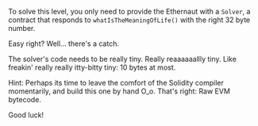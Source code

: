 To solve this level, you only need to provide the Ethernaut with a `Solver`, a contract that responds to `whatIsTheMeaningOfLife()` with the right 32 byte number.

Easy right?
Well... there's a catch.

The solver's code needs to be really tiny. Really reaaaaaallly tiny. Like freakin' really really itty-bitty tiny: 10 bytes at most.

Hint: Perhaps its time to leave the comfort of the Solidity compiler momentarily, and build this one by hand O_o.
That's right: Raw EVM bytecode.

Good luck!